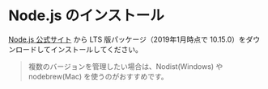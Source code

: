 # Node.js のインストール

[Node.js 公式サイト](https://nodejs.org/) から LTS 版パッケージ（2019年1月時点で 10.15.0）をダウンロードしてインストールしてください。

> 複数のバージョンを管理したい場合は、Nodist(Windows) や nodebrew(Mac) を使うのがおすすめです。

